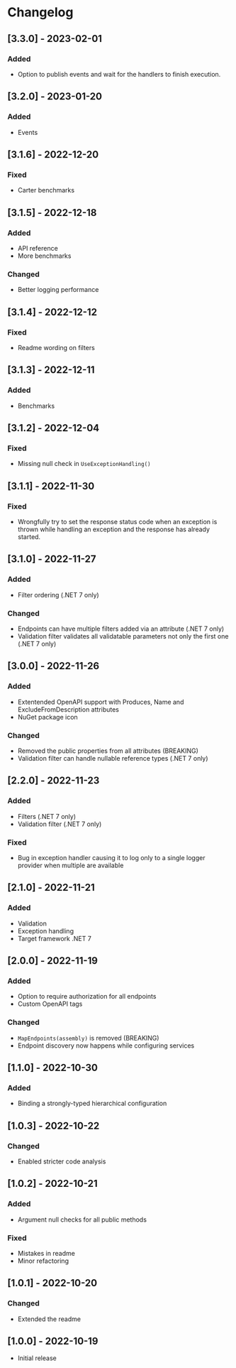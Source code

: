 # Changelog

## [3.3.0] - 2023-02-01
### Added
- Option to publish events and wait for the handlers to finish execution.

## [3.2.0] - 2023-01-20
### Added
- Events

## [3.1.6] - 2022-12-20
### Fixed
- Carter benchmarks

## [3.1.5] - 2022-12-18
### Added
- API reference
- More benchmarks
### Changed
- Better logging performance

## [3.1.4] - 2022-12-12
### Fixed
- Readme wording on filters

## [3.1.3] - 2022-12-11
### Added
- Benchmarks

## [3.1.2] - 2022-12-04
### Fixed
- Missing null check in `UseExceptionHandling()`

## [3.1.1] - 2022-11-30
### Fixed
- Wrongfully try to set the response status code when an exception is thrown while 
handling an exception and the response has already started.

## [3.1.0] - 2022-11-27
### Added
- Filter ordering (.NET 7 only)
### Changed
- Endpoints can have multiple filters added via an attribute (.NET 7 only)
- Validation filter validates all validatable parameters not only the first one (.NET 7 only)

## [3.0.0] - 2022-11-26
### Added
- Extentended OpenAPI support with Produces, Name and ExcludeFromDescription attributes
- NuGet package icon
### Changed
- Removed the public properties from all attributes (BREAKING)
- Validation filter can handle nullable reference types (.NET 7 only)

## [2.2.0] - 2022-11-23
### Added
- Filters (.NET 7 only)
- Validation filter (.NET 7 only)
### Fixed
- Bug in exception handler causing it to log only to a single logger provider when multiple are available

## [2.1.0] - 2022-11-21
### Added
- Validation
- Exception handling
- Target framework .NET 7

## [2.0.0] - 2022-11-19
### Added
- Option to require authorization for all endpoints
- Custom OpenAPI tags
### Changed
- `MapEndpoints(assembly)` is removed (BREAKING)
- Endpoint discovery now happens while configuring services

## [1.1.0] - 2022-10-30
### Added
- Binding a strongly-typed hierarchical configuration

## [1.0.3] - 2022-10-22
### Changed
- Enabled stricter code analysis

## [1.0.2] - 2022-10-21
### Added
- Argument null checks for all public methods
### Fixed
- Mistakes in readme
- Minor refactoring

## [1.0.1] - 2022-10-20
### Changed
- Extended the readme

## [1.0.0] - 2022-10-19
- Initial release
